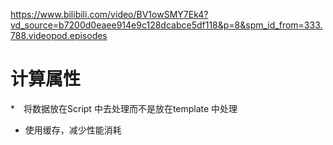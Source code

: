 https://www.bilibili.com/video/BV1owSMY7Ek4?vd_source=b7200d0eaee914e9c128dcabce5df118&p=8&spm_id_from=333.788.videopod.episodes

# 计算属性
*　将数据放在Script 中去处理而不是放在template 中处理
*    使用缓存，减少性能消耗
